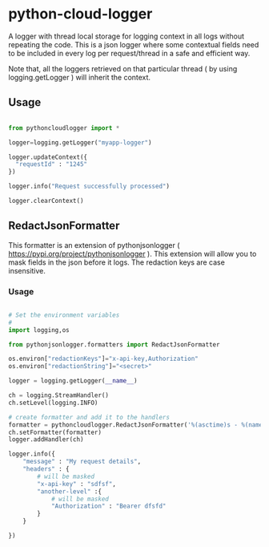 # python-cloud-logger

A logger with thread local storage for logging context in all logs without repeating the code. This is a json logger where some contextual fields need to be included in every log per request/thread in a safe and efficient way.

Note that, all the loggers retrieved on that particular thread ( by using logging.getLogger ) will inherit the context.

## Usage
```python

from pythoncloudlogger import *

logger=logging.getLogger("myapp-logger")

logger.updateContext({
  "requestId" : "1245"
})

logger.info("Request successfully processed")

logger.clearContext()

```

## RedactJsonFormatter

This formatter is an extension of pythonjsonlogger ( https://pypi.org/project/pythonjsonlogger ). This extension will allow you to mask fields in the json before it logs. The redaction keys are case insensitive.

### Usage
```python

# Set the environment variables
#
import logging,os

from pythonjsonlogger.formatters import RedactJsonFormatter

os.environ["redactionKeys"]="x-api-key,Authorization"
os.environ["redactionString"]="<secret>"

logger = logging.getLogger(__name__)

ch = logging.StreamHandler()
ch.setLevel(logging.INFO)

# create formatter and add it to the handlers
formatter = pythoncloudlogger.RedactJsonFormatter('%(asctime)s - %(name)s - %(levelname)s - %(message)s')
ch.setFormatter(formatter)
logger.addHandler(ch)

logger.info({
	"message" : "My request details",
	"headers" : {
		# will be masked
		"x-api-key" : "sdfsf",
		"another-level" :{
			# will be masked
			"Authorization" : "Bearer dfsfd"
		}
	}

})

```